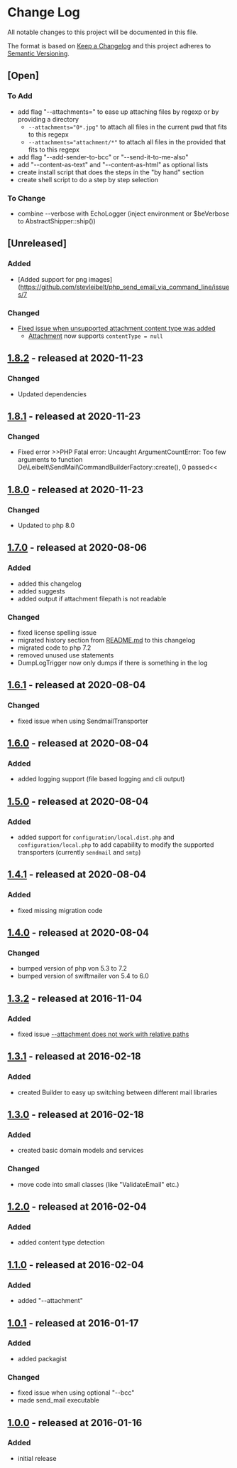 # Change Log

All notable changes to this project will be documented in this file.

The format is based on [Keep a Changelog](http://keepachangelog.com/)
and this project adheres to [Semantic Versioning](http://semver.org/).

## [Open]

### To Add

* add flag "--attachments=" to ease up attaching files by regexp or by providing a directory
  * `--attachments="0*.jpg"` to attach all files in the current pwd that fits to this regepx
  * `--attachments="attachment/*"` to attach all files in the provided that fits to this regepx
* add flag "--add-sender-to-bcc" or "--send-it-to-me-also"
* add "--content-as-text" and "--content-as-html" as optional lists
* create install script that does the steps in the "by hand" section
* create shell script to do a step by step selection

### To Change

* combine --verbose with EchoLogger (inject environment or $beVerbose to AbstractShipper::ship())

## [Unreleased]

### Added

* [Added support for png images](https://github.com/stevleibelt/php_send_email_via_command_line/issues/7

### Changed

* [Fixed issue when unsupported attachment content type was added](https://github.com/stevleibelt/php_send_email_via_command_line/issues/7)
  * [Attachment](source/DomainModel/Attachment.php) now supports `contentType = null`

## [1.8.2](https://github.com/stevleibelt/php_send_email_via_command_line/tree/1.8.2) - released at 2020-11-23

### Changed

* Updated dependencies

## [1.8.1](https://github.com/stevleibelt/php_send_email_via_command_line/tree/1.8.1) - released at 2020-11-23

### Changed

* Fixed error >>PHP Fatal error:  Uncaught ArgumentCountError: Too few arguments to function De\Leibelt\SendMail\CommandBuilderFactory::create(), 0 passed<<

## [1.8.0](https://github.com/stevleibelt/php_send_email_via_command_line/tree/1.8.0) - released at 2020-11-23

### Changed

* Updated to php 8.0

## [1.7.0](https://github.com/stevleibelt/php_send_email_via_command_line/tree/1.7.0) - released at 2020-08-06

### Added

* added this changelog
* added suggests
* added output if attachment filepath is not readable

### Changed

* fixed license spelling issue
* migrated history section from [README.md](README.md) to this changelog
* migrated code to php 7.2
* removed unused use statements
* DumpLogTrigger now only dumps if there is something in the log

## [1.6.1](https://github.com/stevleibelt/php_send_email_via_command_line/tree/1.6.1) - released at 2020-08-04

### Changed

* fixed issue when using SendmailTransporter

## [1.6.0](https://github.com/stevleibelt/php_send_email_via_command_line/tree/1.6.0) - released at 2020-08-04

### Added

* added logging support (file based logging and cli output)

## [1.5.0](https://github.com/stevleibelt/php_send_email_via_command_line/tree/1.5.0) - released at 2020-08-04

### Added

* added support for `configuration/local.dist.php` and `configuration/local.php` to add capability to modify the supported transporters (currently `sendmail` and `smtp`)

## [1.4.1](https://github.com/stevleibelt/php_send_email_via_command_line/tree/1.4.1) - released at 2020-08-04

### Added

* fixed missing migration code

## [1.4.0](https://github.com/stevleibelt/php_send_email_via_command_line/tree/1.4.0) - released at 2020-08-04

### Changed

* bumped version of php von 5.3 to 7.2
* bumped version of swiftmailer von 5.4 to 6.0

## [1.3.2](https://github.com/stevleibelt/php_send_email_via_command_line/tree/1.3.2) - released at 2016-11-04

### Added

* fixed issue [--attachment does not work with relative paths](https://github.com/stevleibelt/php_send_email_via_command_line/issues/1)

## [1.3.1](https://github.com/stevleibelt/php_send_email_via_command_line/tree/1.3.1) - released at 2016-02-18

### Added

* created Builder to easy up switching between different mail libraries

## [1.3.0](https://github.com/stevleibelt/php_send_email_via_command_line/tree/1.3.0) - released at 2016-02-18

### Added

* created basic domain models and services

### Changed

* move code into small classes (like "ValidateEmail" etc.)

## [1.2.0](https://github.com/stevleibelt/php_send_email_via_command_line/tree/1.2.0) - released at 2016-02-04

### Added

* added content type detection

## [1.1.0](https://github.com/stevleibelt/php_send_email_via_command_line/tree/1.1.0) - released at 2016-02-04

### Added

* added "--attachment"

## [1.0.1](https://github.com/stevleibelt/php_send_email_via_command_line/tree/1.0.1) - released at 2016-01-17

### Added

* added packagist

### Changed

* fixed issue when using optional "--bcc"
* made send_mail executable

## [1.0.0](https://github.com/stevleibelt/php_send_email_via_command_line/tree/1.0.0) - released at 2016-01-16

### Added

* initial release
